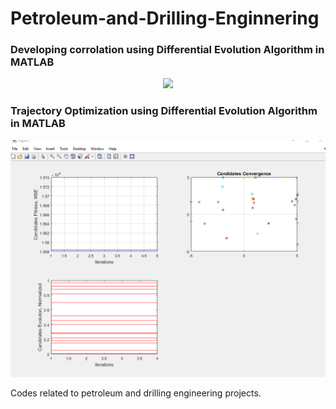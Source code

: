 # Petroleum-and-Drilling-Enginnering


### Developing corrolation using Differential Evolution Algorithm in MATLAB

<p align="center">
  <img width="600" src="Assets/DE algo2.gif" >
</p>


### Trajectory Optimization using Differential Evolution Algorithm in MATLAB

<p align="center">
  <img width="600" src="Assets/DE algo4.gif" >
</p>









Codes related to petroleum and drilling engineering projects.
